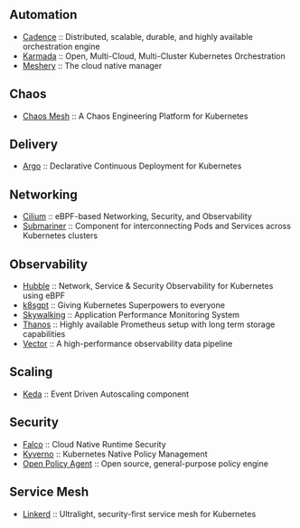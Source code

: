 ## Automation

* [Cadence](https://cadenceworkflow.io/) :: Distributed, scalable, durable, and highly available orchestration engine
* [Karmada](https://karmada.io) :: Open, Multi-Cloud, Multi-Cluster Kubernetes Orchestration
* [Meshery](https://meshery.io/) ::  The cloud native manager


## Chaos

* [Chaos Mesh](https://chaos-mesh.org/) :: A Chaos Engineering Platform for Kubernetes


## Delivery

* [Argo](https://argo-cd.readthedocs.io/) :: Declarative Continuous Deployment for Kubernetes


## Networking

* [Cilium](https://github.com/cilium/cilium) ::  eBPF-based Networking, Security, and Observability
* [Submariner](https://submariner.io) :: Component for interconnecting Pods and Services across Kubernetes clusters


## Observability

* [Hubble](https://github.com/cilium/hubble) :: Network, Service & Security Observability for Kubernetes using eBPF
* [k8sgpt](http://k8sgpt.ai/) :: Giving Kubernetes Superpowers to everyone
* [Skywalking](https://skywalking.apache.org/) :: Application Performance Monitoring System
* [Thanos](https://thanos.io/) ::  Highly available Prometheus setup with long term storage capabilities
* [Vector](https://vector.dev/) :: A high-performance observability data pipeline


## Scaling

* [Keda](https://keda.sh/) :: Event Driven Autoscaling component


## Security

* [Falco](https://falco.org/) ::  Cloud Native Runtime Security
* [Kyverno](https://kyverno.io/) ::  Kubernetes Native Policy Management
* [Open Policy Agent](https://www.openpolicyagent.org/) ::  Open source, general-purpose policy engine


## Service Mesh

* [Linkerd](https://linkerd.io/) :: Ultralight, security-first service mesh for Kubernetes


